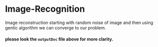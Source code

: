 # Image-Recognition
Image reconstruction starting with random noise of image and then using gentic algorithm we can converge to our problem.

#### please look the `outputDoc` file above for more clarity.
